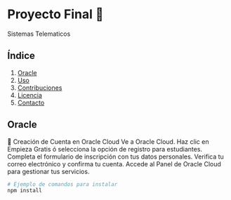 # Proyecto Final 📡
Sistemas Telematicos

## Índice

1. [Oracle](#oracle)
2. [Uso](#uso)
3. [Contribuciones](#contribuciones)
4. [Licencia](#licencia)
5. [Contacto](#contacto)

## Oracle

🚀
Creación de Cuenta en Oracle Cloud
Ve a Oracle Cloud.
Haz clic en Empieza Gratis ó selecciona la opción de registro para estudiantes.
Completa el formulario de inscripción con tus datos personales.
Verifica tu correo electrónico y confirma tu cuenta.
Accede al Panel de Oracle Cloud para gestionar tus servicios.

```bash
# Ejemplo de comandos para instalar
npm install
